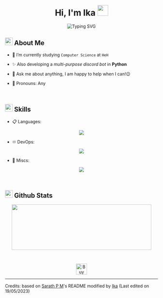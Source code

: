 <h1 align="center">Hi, I'm Ika <img src="https://media.giphy.com/media/hvRJCLFzcasrR4ia7z/giphy.gif" width="35"></h1>

<div align="center">
  
![Typing SVG](https://readme-typing-svg.herokuapp.com?font=ROBOT&size=25&color=39FF14&background=000000&center=true&vCenter=true&width=490&lines=%3E+Welcome+to+my+GitHub+profile...!)

</div>

## <img src="https://c.tenor.com/NCRHhqkXrJYAAAAi/programmers-go-internet.gif" width="25">  <b>About Me</b>

- 🔭 I’m currently studying `Computer Science` at `HeH`

- ✨ Also developing a *multi-purpose discord bot* in **Python**

- 💬 Ask me about anything, I am happy to help when I can!😉

- 🌹 Pronouns: Any

<br>

## <img src="https://media2.giphy.com/media/QssGEmpkyEOhBCb7e1/giphy.gif?cid=ecf05e47a0n3gi1bfqntqmob8g9aid1oyj2wr3ds3mg700bl&rid=giphy.gif" width ="25"><b> Skills</b>

<p align="center">

- 📋 Languages:
  
<p align="center">
  <a href="https://youtu.be/dQw4w9WgXcQ">
    <img src="https://skillicons.dev/icons?i=py,c,cpp,html,css,md" />
  </a>
</p>
    
- ♾️ DevOps:

<p align="center">
  <a href="https://youtu.be/dQw4w9WgXcQ">
    <img src="https://skillicons.dev/icons?i=docker,github" />
  </a>
</p>

- 💽 Miscs:

<p align="center">
  <a href="https://youtu.be/dQw4w9WgXcQ">
    <img src="https://skillicons.dev/icons?i=arduino,raspberrypi,autocad" />
  </a>
</p>


<br> 

## <img src="https://media.giphy.com/media/iY8CRBdQXODJSCERIr/giphy.gif" width="25"> <b>Github Stats</b>

<p align="center"><img width="460" height="150" src="https://github-readme-stats.vercel.app/api?username=Ika-02&theme=tokyonight&show_icons=true/460/300"></p>

<br>
  
<p align="center">
  <a href='https://ko-fi.com/D1D2K5CZ6' target='_blank'><img height='36' style='border:0px;height:36px;' src='https://storage.ko-fi.com/cdn/kofi4.png?v=3' border='0' alt='Buy Me a Coffee at ko-fi.com' /></a>
</p>
  
-----
Credits: based on [Sarath P M](https://github.com/sarath-pm)'s README modified by [Ika](https://github.com/Ika-02)
 (Last edited on 19/05/2023)
